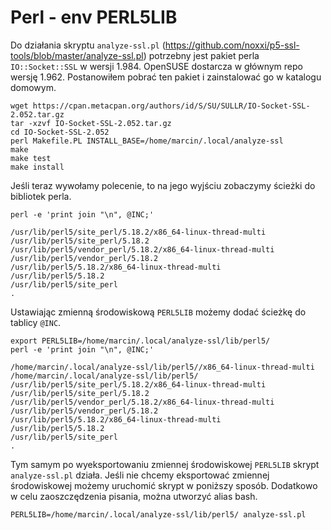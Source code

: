 # Perl - env PERL5LIB

Do działania skryptu `analyze-ssl.pl` (https://github.com/noxxi/p5-ssl-tools/blob/master/analyze-ssl.pl) potrzebny jest pakiet perla `IO::Socket::SSL` w wersji 1.984. OpenSUSE dostarcza w głównym repo wersję 1.962. Postanowiłem pobrać ten pakiet i zainstalować go w katalogu domowym.


```
wget https://cpan.metacpan.org/authors/id/S/SU/SULLR/IO-Socket-SSL-2.052.tar.gz
tar -xzvf IO-Socket-SSL-2.052.tar.gz
cd IO-Socket-SSL-2.052
perl Makefile.PL INSTALL_BASE=/home/marcin/.local/analyze-ssl
make
make test
make install
```

Jeśli teraz wywołamy polecenie, to na jego wyjściu zobaczymy ścieżki do bibliotek perla.
```
perl -e 'print join "\n", @INC;'

/usr/lib/perl5/site_perl/5.18.2/x86_64-linux-thread-multi
/usr/lib/perl5/site_perl/5.18.2
/usr/lib/perl5/vendor_perl/5.18.2/x86_64-linux-thread-multi
/usr/lib/perl5/vendor_perl/5.18.2
/usr/lib/perl5/5.18.2/x86_64-linux-thread-multi
/usr/lib/perl5/5.18.2
/usr/lib/perl5/site_perl
.
```

Ustawiając zmienną środowiskową `PERL5LIB` możemy dodać ścieżkę do tablicy `@INC`.
```
export PERL5LIB=/home/marcin/.local/analyze-ssl/lib/perl5/
perl -e 'print join "\n", @INC;'

/home/marcin/.local/analyze-ssl/lib/perl5//x86_64-linux-thread-multi
/home/marcin/.local/analyze-ssl/lib/perl5/
/usr/lib/perl5/site_perl/5.18.2/x86_64-linux-thread-multi
/usr/lib/perl5/site_perl/5.18.2
/usr/lib/perl5/vendor_perl/5.18.2/x86_64-linux-thread-multi
/usr/lib/perl5/vendor_perl/5.18.2
/usr/lib/perl5/5.18.2/x86_64-linux-thread-multi
/usr/lib/perl5/5.18.2
/usr/lib/perl5/site_perl
.

```

Tym samym po wyeksportowaniu zmiennej środowiskowej `PERL5LIB` skrypt `analyze-ssl.pl` działa.
Jeśli nie chcemy eksportować zmiennej środowiskowej możemy uruchomić skrypt w poniższy sposób. Dodatkowo w celu zaoszczędzenia pisania, można utworzyć alias bash.
```
PERL5LIB=/home/marcin/.local/analyze-ssl/lib/perl5/ analyze-ssl.pl
```
